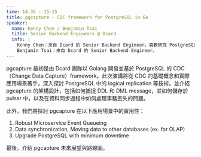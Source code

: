 ```yaml
---
time: 14:35 - 15:15
title: pgcapture - CDC framework for PostgreSQL in Go
speaker:
  name: Kenny Chen / Benjamin Tsai
  title: Senior Backend Engineers @ Dcard
  info: |
    Kenny Chen：來自 Dcard 的 Senior Backend Engineer，喜歡研究 PostgreSQL 跟寫技術文章。 
    Benjamin Tsai：來自 Dcard 的 Senior Backend Engineer。
---
```


pgcapture 最初是由 Dcard 團隊以 Golang 開發並基於 PostgreSQL 的 CDC（Change Data Capture）framework。此次演講將從 CDC 的基礎概念和實際應用場景著手，深入探討 PostgreSQL 中的 logical replication 等技術。並介紹 pgcapture 的架構設計，包括如何捕捉 DDL 和 DML message，並如何儲存於 pulsar 中，以及在資料同步過程中如何處理事務丟失的問題。

此外，我們將探討 pgcapture 在以下應用場景中的實用性：

1. Robust Microservice Event Queueing
2. Data synchronization, Moving data to other databases (ex. for OLAP)
3. Upgrade PostgreSQL with minimum downtime

最後，介紹 pgcapture 未來展望與路線圖。

